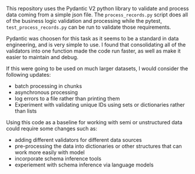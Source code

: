 This repository uses the Pydantic V2 python library to validate and process data coming from a simple json file. 
The `process_records.py` script does all of the business logic validation and processing while the pytest, `test_process_records.py` can be run to validate those requirements.

Pydantic was choosen for this task as it seems to be a standard in data engineering, and is very simple to use. I found that consolidating all of the validators into one function made the code run faster, as well as make it easier to maintain and debug. 

If this were going to be used on much larger datasets, I would consider the following updates:
  - batch processing in chunks
  - asynchronous processing
  - log errors to a file rather than printing them 
  - Experiment with validating unique IDs using sets or dictionaries rather than lists

Using this code as a baseline for working with semi or unstructured data could require some changes such as:
  - adding different validators for different data sources 
  - pre-processing the data into dictionaries or other structures that can work more easily with model
  - incorporate schema inference tools
  - experiement with schema inference via language models